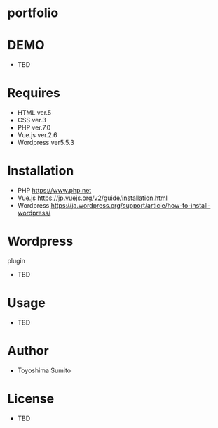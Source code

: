 
# portfolio

# DEMO
- TBD

# Requires
- HTML ver.5
- CSS ver.3
- PHP ver.7.0
- Vue.js ver.2.6
- Wordpress ver5.5.3

# Installation
- PHP https://www.php.net
- Vue.js https://jp.vuejs.org/v2/guide/installation.html
- Wordpress https://ja.wordpress.org/support/article/how-to-install-wordpress/

# Wordpress
plugin
- TBD

# Usage
- TBD

# Author
- Toyoshima Sumito

# License
- TBD

